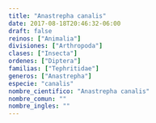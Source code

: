 ```yaml
---
title: "Anastrepha canalis"
date: 2017-08-18T20:46:32-06:00
draft: false
reinos: ["Animalia"]
divisiones: ["Arthropoda"]
clases: ["Insecta"]
ordenes: ["Diptera"]
familias: ["Tephritidae"]
generos: ["Anastrepha"]
especie: "canalis"
nombre_cientifico: "Anastrepha canalis"
nombre_comun: ""
nombre_ingles: ""
---
```

